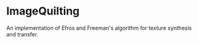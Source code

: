 # ImageQuilting
An implementation of Efros and Freeman's algorithm for texture synthesis and transfer.
